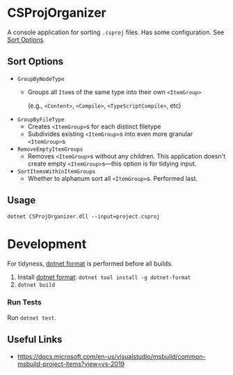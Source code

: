 # CSProjOrganizer

A console application for sorting `.csproj` files.
Has some configuration. See [Sort Options](#sort-options).

<h2 id="sort-options">Sort Options</h2>

- `GroupByNodeType`
    -  Groups all `Item`s of the same type into their own `<ItemGroup>`

        (e.g., `<Content>`, `<Compile>`, `<TypeScriptCompile>`, etc)
-  `GroupByFileType`
    - Creates `<ItemGroup>`s for each distinct filetype
    - Subdivides existing `<ItemGroup>`s into even more granular `<ItemGroup>`s
- `RemoveEmptyItemGroups`
    - Removes `<ItemGroup>`s without any children. This application doesn't create empty `<ItemGroup>`s―this option is for tidying input.
- `SortItemsWithinItemGroups`
    - Whether to alphanum sort all `<ItemGroup>`s. Performed last.


## Usage

```
dotnet CSProjOrganizer.dll --input=project.csproj
```

# Development

For tidyness, [dotnet format](https://github.com/dotnet/format) is performed before all builds.
1. Install [dotnet format](https://github.com/dotnet/format#how-to-install): `dotnet tool install -g dotnet-format
`
2. `dotnet build`

### Run Tests
Run `dotnet test`.

## Useful Links
- https://docs.microsoft.com/en-us/visualstudio/msbuild/common-msbuild-project-items?view=vs-2019